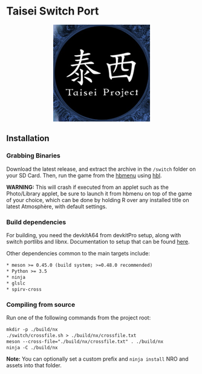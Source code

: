 Taisei Switch Port
==================

<p align="center"><img src="icon.jpg"></p>

## Installation

### Grabbing Binaries

Download the latest release,
and extract the archive in the `/switch` folder on your SD Card. 
Then, run the game from the [hbmenu](https://github.com/switchbrew/nx-hbmenu)
using [hbl](https://github.com/switchbrew/nx-hbloader).

**WARNING:** This will crash if executed from an applet such as the Photo/Library applet,
be sure to launch it from hbmenu on top of the game of your choice,
which can be done by holding R over any installed title on latest Atmosphère, with default settings.

### Build dependencies

For building, you need the devkitA64 from devkitPro setup, along with switch portlibs and libnx. 
Documentation to setup that can be found [here](https://switchbrew.org/wiki/Setting_up_Development_Environment).

Other dependencies common to the main targets include:

    * meson >= 0.45.0 (build system; >=0.48.0 recommended)
    * Python >= 3.5
    * ninja
    * glslc
    * spirv-cross

### Compiling from source

Run one of the following commands from the project root:

```
mkdir -p ./build/nx
./switch/crossfile.sh > ./build/nx/crossfile.txt
meson --cross-file="./build/nx/crossfile.txt" . ./build/nx
ninja -C ./build/nx
```

**Note:** You can optionally set a custom prefix and `ninja install` NRO and assets into that folder.